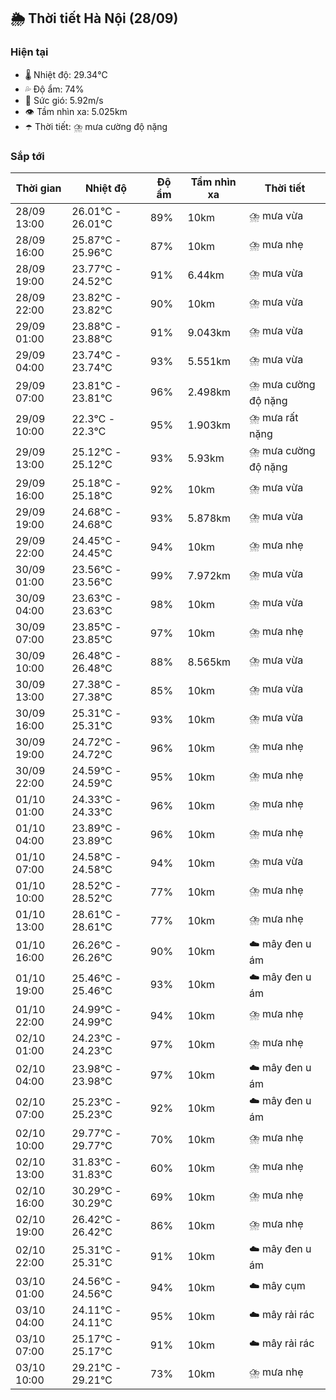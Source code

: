 ## 🌦️ Thời tiết Hà Nội (28/09)

### Hiện tại

- 🌡️ Nhiệt độ: 29.34℃
- 💦 Độ ẩm: 74%
- 💨 Sức gió: 5.92m/s
- 👁️ Tầm nhìn xa: 5.025km
- ☂️ Thời tiết: ⛈️ mưa cường độ nặng

### Sắp tới

| Thời gian | Nhiệt độ | Độ ẩm | Tầm nhìn xa | Thời tiết |
| --- | --- | --- | --- | --- |
| 28/09 13:00 | 26.01℃ - 26.01℃ | 89% | 10km | ⛈️ mưa vừa |
| 28/09 16:00 | 25.87℃ - 25.96℃ | 87% | 10km | ⛈️ mưa nhẹ |
| 28/09 19:00 | 23.77℃ - 24.52℃ | 91% | 6.44km | ⛈️ mưa vừa |
| 28/09 22:00 | 23.82℃ - 23.82℃ | 90% | 10km | ⛈️ mưa vừa |
| 29/09 01:00 | 23.88℃ - 23.88℃ | 91% | 9.043km | ⛈️ mưa vừa |
| 29/09 04:00 | 23.74℃ - 23.74℃ | 93% | 5.551km | ⛈️ mưa vừa |
| 29/09 07:00 | 23.81℃ - 23.81℃ | 96% | 2.498km | ⛈️ mưa cường độ nặng |
| 29/09 10:00 | 22.3℃ - 22.3℃ | 95% | 1.903km | ⛈️ mưa rất nặng |
| 29/09 13:00 | 25.12℃ - 25.12℃ | 93% | 5.93km | ⛈️ mưa cường độ nặng |
| 29/09 16:00 | 25.18℃ - 25.18℃ | 92% | 10km | ⛈️ mưa vừa |
| 29/09 19:00 | 24.68℃ - 24.68℃ | 93% | 5.878km | ⛈️ mưa vừa |
| 29/09 22:00 | 24.45℃ - 24.45℃ | 94% | 10km | ⛈️ mưa nhẹ |
| 30/09 01:00 | 23.56℃ - 23.56℃ | 99% | 7.972km | ⛈️ mưa vừa |
| 30/09 04:00 | 23.63℃ - 23.63℃ | 98% | 10km | ⛈️ mưa vừa |
| 30/09 07:00 | 23.85℃ - 23.85℃ | 97% | 10km | ⛈️ mưa nhẹ |
| 30/09 10:00 | 26.48℃ - 26.48℃ | 88% | 8.565km | ⛈️ mưa vừa |
| 30/09 13:00 | 27.38℃ - 27.38℃ | 85% | 10km | ⛈️ mưa vừa |
| 30/09 16:00 | 25.31℃ - 25.31℃ | 93% | 10km | ⛈️ mưa vừa |
| 30/09 19:00 | 24.72℃ - 24.72℃ | 96% | 10km | ⛈️ mưa nhẹ |
| 30/09 22:00 | 24.59℃ - 24.59℃ | 95% | 10km | ⛈️ mưa nhẹ |
| 01/10 01:00 | 24.33℃ - 24.33℃ | 96% | 10km | ⛈️ mưa nhẹ |
| 01/10 04:00 | 23.89℃ - 23.89℃ | 96% | 10km | ⛈️ mưa nhẹ |
| 01/10 07:00 | 24.58℃ - 24.58℃ | 94% | 10km | ⛈️ mưa vừa |
| 01/10 10:00 | 28.52℃ - 28.52℃ | 77% | 10km | ⛈️ mưa nhẹ |
| 01/10 13:00 | 28.61℃ - 28.61℃ | 77% | 10km | ⛈️ mưa nhẹ |
| 01/10 16:00 | 26.26℃ - 26.26℃ | 90% | 10km | ☁️ mây đen u ám |
| 01/10 19:00 | 25.46℃ - 25.46℃ | 93% | 10km | ☁️ mây đen u ám |
| 01/10 22:00 | 24.99℃ - 24.99℃ | 94% | 10km | ⛈️ mưa nhẹ |
| 02/10 01:00 | 24.23℃ - 24.23℃ | 97% | 10km | ⛈️ mưa nhẹ |
| 02/10 04:00 | 23.98℃ - 23.98℃ | 97% | 10km | ☁️ mây đen u ám |
| 02/10 07:00 | 25.23℃ - 25.23℃ | 92% | 10km | ☁️ mây đen u ám |
| 02/10 10:00 | 29.77℃ - 29.77℃ | 70% | 10km | ⛈️ mưa nhẹ |
| 02/10 13:00 | 31.83℃ - 31.83℃ | 60% | 10km | ⛈️ mưa nhẹ |
| 02/10 16:00 | 30.29℃ - 30.29℃ | 69% | 10km | ⛈️ mưa nhẹ |
| 02/10 19:00 | 26.42℃ - 26.42℃ | 86% | 10km | ⛈️ mưa nhẹ |
| 02/10 22:00 | 25.31℃ - 25.31℃ | 91% | 10km | ☁️ mây đen u ám |
| 03/10 01:00 | 24.56℃ - 24.56℃ | 94% | 10km | ☁️ mây cụm |
| 03/10 04:00 | 24.11℃ - 24.11℃ | 95% | 10km | ☁️ mây rải rác |
| 03/10 07:00 | 25.17℃ - 25.17℃ | 91% | 10km | ☁️ mây rải rác |
| 03/10 10:00 | 29.21℃ - 29.21℃ | 73% | 10km | ⛈️ mưa nhẹ |

